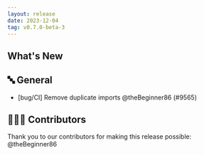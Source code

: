 ```yaml
---
layout: release
date: 2023-12-04
tag: v0.7.0-beta-3
---
```


## What's New

## 🔤 General

- [bug/CI] Remove duplicate imports @theBeginner86 (#9565)

## 👨🏽‍💻 Contributors

Thank you to our contributors for making this release possible:
@theBeginner86
